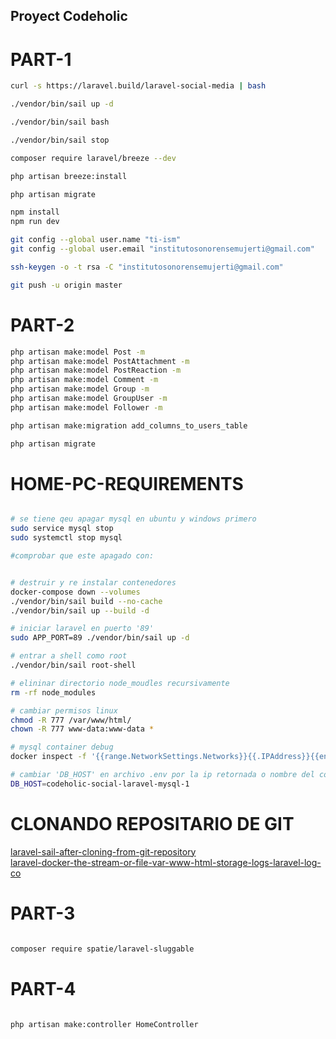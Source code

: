 ## Proyect Codeholic

# PART-1

```bash
curl -s https://laravel.build/laravel-social-media | bash

./vendor/bin/sail up -d

./vendor/bin/sail bash

./vendor/bin/sail stop

composer require laravel/breeze --dev

php artisan breeze:install

php artisan migrate

npm install
npm run dev

git config --global user.name "ti-ism"
git config --global user.email "institutosonorensemujerti@gmail.com"

ssh-keygen -o -t rsa -C "institutosonorensemujerti@gmail.com"

git push -u origin master

```


# PART-2

```bash
php artisan make:model Post -m
php artisan make:model PostAttachment -m
php artisan make:model PostReaction -m
php artisan make:model Comment -m
php artisan make:model Group -m
php artisan make:model GroupUser -m
php artisan make:model Follower -m

php artisan make:migration add_columns_to_users_table

php artisan migrate
```


# HOME-PC-REQUIREMENTS

```bash

# se tiene qeu apagar mysql en ubuntu y windows primero
sudo service mysql stop
sudo systemctl stop mysql

#comprobar que este apagado con:


# destruir y re instalar contenedores
docker-compose down --volumes
./vendor/bin/sail build --no-cache
./vendor/bin/sail up --build -d

# iniciar laravel en puerto '89'
sudo APP_PORT=89 ./vendor/bin/sail up -d

# entrar a shell como root
./vendor/bin/sail root-shell

# elininar directorio node_moudles recursivamente
rm -rf node_modules

# cambiar permisos linux
chmod -R 777 /var/www/html/
chown -R 777 www-data:www-data *

# mysql container debug
docker inspect -f '{{range.NetworkSettings.Networks}}{{.IPAddress}}{{end}}' 1c8a0e4dc5d6

# cambiar 'DB_HOST' en archivo .env por la ip retornada o nombre del contenedor, ejemplo:
DB_HOST=codeholic-social-laravel-mysql-1

```

# CLONANDO REPOSITARIO DE GIT

[laravel-sail-after-cloning-from-git-repository](https://stackoverflow.com/questions/71025461/laravel-sail-after-cloning-from-git-repository)  
[laravel-docker-the-stream-or-file-var-www-html-storage-logs-laravel-log-co](https://stackoverflow.com/questions/50552970/laravel-docker-the-stream-or-file-var-www-html-storage-logs-laravel-log-co)

# PART-3

```bash

composer require spatie/laravel-sluggable

```

# PART-4

```bash

php artisan make:controller HomeController


```